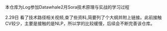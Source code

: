 本仓库为Log参加Datawhale2月Sora技术原理与实战的学习过程

2.29日
看了技术路径相关视频,查了些资料,简要列了个大纲并附上链接。此前接触CV较少，主要是接触的是NLP，所以学的比较缓慢，后续会不断完善该仓库。
